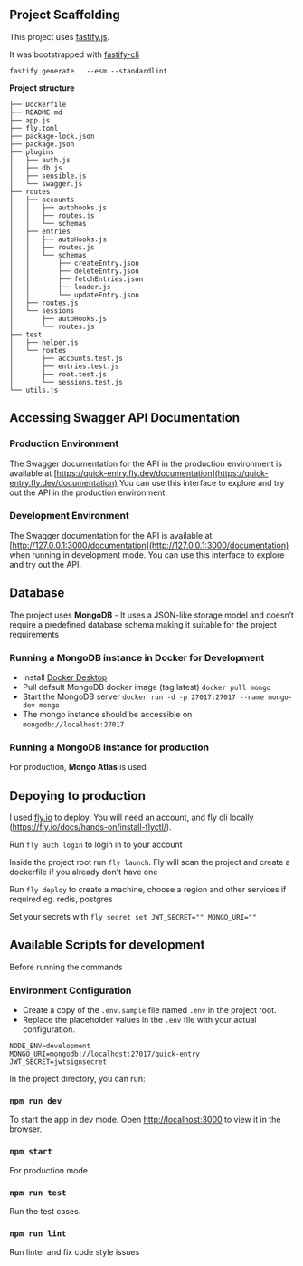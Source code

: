 ## Project Scaffolding

This project uses [fastify.js](https://fastify.dev/docs/latest/).

It was bootstrapped with [fastify-cli](https://www.npmjs.com/package/fastify-cli)

`fastify generate . --esm --standardlint`

**Project structure**

```
├── Dockerfile
├── README.md
├── app.js
├── fly.toml
├── package-lock.json
├── package.json
├── plugins
│   ├── auth.js
│   ├── db.js
│   ├── sensible.js
│   └── swagger.js
├── routes
│   ├── accounts
│   │   ├── autohooks.js
│   │   ├── routes.js
│   │   └── schemas
│   ├── entries
│   │   ├── autoHooks.js
│   │   ├── routes.js
│   │   └── schemas
│   │       ├── createEntry.json
│   │       ├── deleteEntry.json
│   │       ├── fetchEntries.json
│   │       ├── loader.js
│   │       └── updateEntry.json
│   ├── routes.js
│   └── sessions
│       ├── autoHooks.js
│       └── routes.js
├── test
│   ├── helper.js
│   └── routes
│       ├── accounts.test.js
│       ├── entries.test.js
│       ├── root.test.js
│       └── sessions.test.js
└── utils.js
```

## Accessing Swagger API Documentation

### Production Environment

The Swagger documentation for the API in the production environment is available at [https://quick-entry.fly.dev/documentation](https://quick-entry.fly.dev/documentation) You can use this interface to explore and try out the API in the production environment.

### Development Environment

The Swagger documentation for the API is available at [http://127.0.0.1:3000/documentation](http://127.0.0.1:3000/documentation) when running in development mode. You can use this interface to explore and try out the API.

## Database

The project uses **MongoDB** - It uses a JSON-like storage model and doesn’t require a predefined database schema making it suitable for the project requirements

### Running a MongoDB instance in Docker for Development

- Install [Docker Desktop](https://www.docker.com/products/docker-desktop/)
- Pull default MongoDB docker image (tag latest) `docker pull mongo`
- Start the MongoDB server `docker run -d -p 27017:27017 --name mongo-dev mongo`
- The mongo instance should be accessible on `mongodb://localhost:27017`

### Running a MongoDB instance for production

For production, **Mongo Atlas** is used

## Depoying to production

I used [fly.io](https://fly.io/) to deploy. You will need an account, and fly cli locally (https://fly.io/docs/hands-on/install-flyctl/).

Run `fly auth login` to login in to your account

Inside the project root run `fly launch`. Fly will scan the project and create a dockerfile if you already don't have one

Run `fly deploy` to create a machine, choose a region and other services if required eg. redis, postgres

Set your secrets with `fly secret set JWT_SECRET="" MONGO_URI=""`

## Available Scripts for development

Before running the commands

### Environment Configuration

- Create a copy of the `.env.sample` file named `.env` in the project root.
- Replace the placeholder values in the `.env` file with your actual configuration.

```
NODE_ENV=development
MONGO_URI=mongodb://localhost:27017/quick-entry
JWT_SECRET=jwtsignsecret
```

In the project directory, you can run:

### `npm run dev`

To start the app in dev mode.
Open [http://localhost:3000](http://localhost:3000) to view it in the browser.

### `npm start`

For production mode

### `npm run test`

Run the test cases.

### `npm run lint`

Run linter and fix code style issues

```

```
